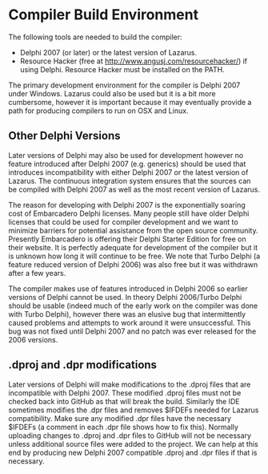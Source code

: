 # Compiler Build Environment

The following tools are needed to build the compiler:

- Delphi 2007 (or later) or the latest version of Lazarus.
- Resource Hacker (free at http://www.angusj.com/resourcehacker/) if using Delphi.  Resource Hacker must be installed on the PATH.

The primary development environment for the compiler is Delphi 2007 under Windows.  Lazarus could also be used but it is a bit more cumbersome, however it is important because it may eventually provide a path for producing compilers to run on OSX and Linux.

## Other Delphi Versions

Later versions of Delphi may also be used for development however no feature introduced after Delphi 2007 (e.g. generics) should be used that introduces incompatibility with either Delphi 2007 or the latest version of Lazarus.  The continuous integration system ensures that the sources can be compiled with Delphi 2007 as well as the most recent version of Lazarus.  

The reason for developing with Delphi 2007 is the exponentially soaring cost of Embarcadero Delphi licenses.  Many people still have older Delphi licenses that could be used for compiler development and we want to minimize barriers for potential assistance from the open source community.  Presently Embarcadero is offering their Delphi Starter Edition for free on their website.  It is perfectly adequate for development of the compiler but it is unknown how long it will continue to be free.  We note that Turbo Delphi (a feature reduced version of Delphi 2006) was also free but it was withdrawn after a few years.  

The compiler makes use of features introduced in Delphi 2006 so earlier versions of Delphi cannot be used.  In theory Delphi 2006/Turbo Delphi should be usable (indeed much of the early work on the compiler was done with Turbo Delphi), however there was an elusive bug that intermittently caused problems and attempts to work around it were unsuccessful.  This bug was not fixed until Delphi 2007 and no patch was ever released for the 2006 versions.

## .dproj and .dpr modifications

Later versions of Delphi will make modifications to the .dproj files that are incompatible with Delphi 2007.  These modified .dproj files must not be checked back into GitHub as that will break the build.  Similarly the IDE sometimes modifies the .dpr files and removes $IFDEFs needed for Lazarus compatibility.  Make sure any modified .dpr files have the necessary $IFDEFs (a comment in each .dpr file shows how to fix this).  Normally uploading changes to .dproj and .dpr files to GitHub will not be necessary unless additional source files were added to the project.  We can help at this end by producing new Delphi 2007 compatible .dproj and .dpr files if that is necessary.





